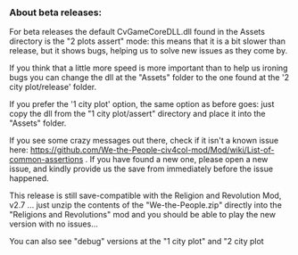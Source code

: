 ### About beta releases:

For beta releases the default CvGameCoreDLL.dll found in the Assets directory is the  "2 plots assert" mode: this means that it is a bit slower than release, but it shows bugs, helping us to solve new issues as they come by. 

If you think that a little more speed is more important than to help us ironing bugs you can change the dll at the "Assets" folder to the one found at the '2 city plot/release' folder. 

If you prefer the '1 city plot' option, the same option as before goes: just copy the dll from the "1 city plot/assert" directory and place it into the "Assets" folder.

If you see some crazy messages out there, check if it isn't a known issue here: https://github.com/We-the-People-civ4col-mod/Mod/wiki/List-of-common-assertions . If you have found a new one, please open a new issue, and kindly provide us the save from immediately before the issue happened.

This release is still save-compatible with the Religion and Revolution Mod, v2.7 ... just unzip the contents of the "We-the-People.zip" directly into the "Religions and Revolutions" mod and you should be able to play the new version with no issues...

You can also see "debug" versions at the "1 city plot" and "2 city plot
